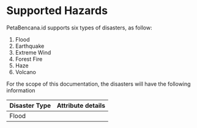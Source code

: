 # Supported Hazards

PetaBencana.id supports six types of disasters, as follow:

1. Flood
2. Earthquake
3. Extreme Wind
4. Forest Fire
5. Haze
6. Volcano

For the scope of this documentation, the disasters will have the following information

| Disaster Type | Attribute details |
| :--- | :--- |
| Flood |  |

